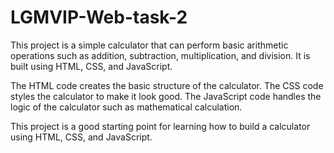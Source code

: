 # LGMVIP-Web-task-2
This project is a simple calculator that can perform basic arithmetic operations such as addition, subtraction, multiplication, and division. It is built using HTML, CSS, and JavaScript.

The HTML code creates the basic structure of the calculator.
The CSS code styles the calculator to make it look good.
The JavaScript code handles the logic of the calculator such as mathematical calculation.

This project is a good starting point for learning how to build a calculator using HTML, CSS, and JavaScript. 

